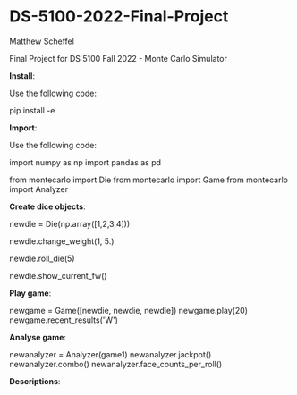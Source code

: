 # DS-5100-2022-Final-Project

Matthew Scheffel

Final Project for DS 5100 Fall 2022 - Monte Carlo Simulator

**Install**:

Use the following code: 

pip install -e

**Import**:

Use the following code:

import numpy as np
import pandas as pd

from montecarlo import Die
from montecarlo import Game
from montecarlo import Analyzer

**Create dice objects**:

newdie = Die(np.array([1,2,3,4]))

newdie.change_weight(1, 5.)

newdie.roll_die(5)

newdie.show_current_fw()


**Play game**:

newgame = Game([newdie, newdie, newdie])
newgame.play(20)
newgame.recent_results('W')

**Analyse game**:

newanalyzer = Analyzer(game1)
newanalyzer.jackpot()
newanalyzer.combo()
newanalyzer.face_counts_per_roll()

**Descriptions**:


